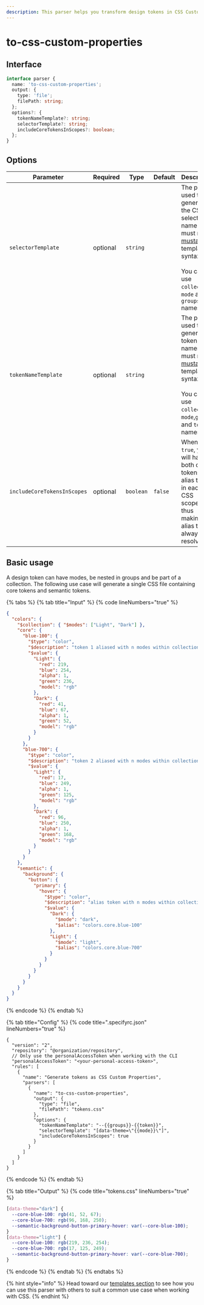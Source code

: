 ```yaml
---
description: This parser helps you transform design tokens in CSS Custom Properties.
---
```


# to-css-custom-properties

## Interface

```typescript
interface parser {
  name: 'to-css-custom-properties';
  output: {
    type: 'file';
    filePath: string;
  };
  options?: {
    tokenNameTemplate?: string;
    selectorTemplate?: string;
    includeCoreTokensInScopes?: boolean;
  };
}
```

## Options

<table data-full-width="true"><thead><tr><th width="243">Parameter</th><th width="101">Required</th><th width="118">Type</th><th width="119">Default</th><th>Description</th></tr></thead><tbody><tr><td><code>selectorTemplate</code></td><td>optional</td><td><code>string</code></td><td></td><td>The pattern used to generate the CSS selector name(s). It must match <a href="https://github.com/janl/mustache.js#templates">mustache</a> template syntax.<br><br>You can use <code>collection</code>, <code>mode</code> and <code>groups</code> names.</td></tr><tr><td><code>tokenNameTemplate</code></td><td>optional</td><td><code>string</code></td><td></td><td>The pattern used to generate token names. It must match <a href="https://github.com/janl/mustache.js#templates">mustache</a> template syntax.<br><br>You can use <code>collection</code>, <code>mode</code>,<code>groups</code> and <code>token</code> names.</td></tr><tr><td><code>includeCoreTokensInScopes</code></td><td>optional</td><td><code>boolean</code></td><td><code>false</code></td><td>When set to <code>true</code>, you will have both core tokens and alias tokens in each CSS scopes thus making alias tokens always resolvable.</td></tr></tbody></table>

## Basic usage

A design token can have modes, be nested in groups and be part of a collection. The following use case will generate a single CSS file containing core tokens and semantic tokens.

{% tabs %}
{% tab title="Input" %}
{% code lineNumbers="true" %}
```json
{
  "colors": {
    "$collection": { "$modes": ["Light", "Dark"] },
    "core": {
      "blue-100": {
        "$type": "color",
        "$description": "token 1 aliased with n modes within collection within n groups",
        "$value": {
          "Light": {
            "red": 219,
            "blue": 254,
            "alpha": 1,
            "green": 236,
            "model": "rgb"
          },
          "Dark": {
            "red": 41,
            "blue": 67,
            "alpha": 1,
            "green": 52,
            "model": "rgb"
          }
        }
      },
      "blue-700": {
        "$type": "color",
        "$description": "token 2 aliased with n modes within collection within n groups",
        "$value": {
          "Light": {
            "red": 17,
            "blue": 249,
            "alpha": 1,
            "green": 125,
            "model": "rgb"
          },
          "Dark": {
            "red": 96,
            "blue": 250,
            "alpha": 1,
            "green": 168,
            "model": "rgb"
          }
        }
      }
    },
    "semantic": {
      "background": {
        "button": {
          "primary": {
            "hover": {
              "$type": "color",
              "$description": "alias token with n modes within collection within n groups",
              "$value": {
                "Dark": {
                  "$mode": "dark",
                  "$alias": "colors.core.blue-100"
                },
                "Light": {
                  "$mode": "light",
                  "$alias": "colors.core.blue-700"
                }
              }
            }
          }
        }
      }
    }  
  }
}
```
{% endcode %}
{% endtab %}

{% tab title="Config" %}
{% code title=".specifyrc.json" lineNumbers="true" %}
```json5
{
  "version": "2",
  "repository": "@organization/repository",
  // Only use the personalAccessToken when working with the CLI
  "personalAccessToken": "<your-personal-access-token>",
  "rules": [
    {
      "name": "Generate tokens as CSS Custom Properties",
      "parsers": [
        {
          "name": "to-css-custom-properties",
          "output": {
            "type": "file",
            "filePath": "tokens.css"
          },
          "options": {
            "tokenNameTemplate": "--{{groups}}-{{token}}",
            "selectorTemplate": "[data-theme=\"{{mode}}\"]",
            "includeCoreTokensInScopes": true
          }
        }
      ]
    }
  ]
}
```
{% endcode %}
{% endtab %}

{% tab title="Output" %}
{% code title="tokens.css" lineNumbers="true" %}
```css
[data-theme="dark"] {
  --core-blue-100: rgb(41, 52, 67);
  --core-blue-700: rgb(96, 168, 250);
  --semantic-background-button-primary-hover: var(--core-blue-100);
}
[data-theme="light"] {
  --core-blue-100: rgb(219, 236, 254);
  --core-blue-700: rgb(17, 125, 249);
  --semantic-background-button-primary-hover: var(--core-blue-700);
}
```
{% endcode %}
{% endtab %}
{% endtabs %}

{% hint style="info" %}
Head toward our [templates section](../templates/css-custom-properties.md) to see how you can use this parser with others to suit a common use case when working with CSS.
{% endhint %}
